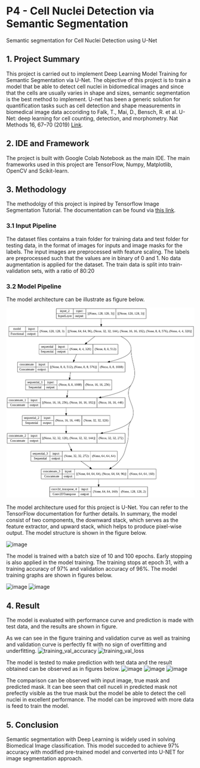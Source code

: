 # P4 - Cell Nuclei Detection via Semantic Segmentation
 Semantic segmentation for Cell Nuclei Detection using U-Net
## 1. Project Summary
This project is carried out to implement Deep Learning Model Training for Semantic Segmentation via U-Net. The objective of this project is to train a model that be able to detect cell nuclei in bidomedical images and since that the cells are usually varies in shape and sizes, semantic segmentation is the best method to implement. U-net has been a generic solution for quantification tasks such as cell detection and shape measurements in biomedical image data accoriding to Falk, T., Mai, D., Bensch, R. et al. U-Net: deep learning for cell counting, detection, and morphometry. Nat Methods 16, 67–70 (2019) [Link](https://pubmed.ncbi.nlm.nih.gov/30559429/).


## 2. IDE and Framework 
The project is built with Google Colab Notebook as the main IDE. The main frameworks used in this project are TensorFlow, Numpy, Matplotlib, OpenCV and Scikit-learn.

 
## 3. Methodology

The methodolgy of this project is inpired by Tensorflow Image Segmentation Tutorial. The documentation can be found via [this link](https://www.tensorflow.org/tutorials/images/segmentation).

 
### 3.1 Input Pipeline

The dataset files contains a train folder for training data and test folder for testing data, in the format of images for inputs and image masks for the labels. The input images are preprocessed with feature scaling. The labels are preprocessed such that the values are in binary of 0 and 1. No data augmentation is applied for the dataset. The train data is split into train-validation sets, with a ratio of 80:20


### 3.2 Model Pipeline 
The model architecture can be illustrate as figure below.
 
 ![image](/images/model_architecture.png)
 
The model architecture used for this project is U-Net. You can refer to the TensorFlow documentation for further details. In summary, the model consist of two components, the downward stack, which serves as the feature extractor, and upward stack, which helps to produce pixel-wise output. The model structure is shown in the figure below.

![image](https://user-images.githubusercontent.com/100177902/163769994-ff4fc536-5da8-47bd-a014-bf5f020e8421.png)

The model is trained with a batch size of 10 and 100 epochs. Early stopping is also applied in the model training. The training stops at epoch 31, with a training accuracy of 97% and validation accuracy of 96%. The model training graphs are shown in figures below.
 
![image](https://user-images.githubusercontent.com/100177902/163766128-2d221500-198b-4123-99f1-10c179a5f12c.png)
![image](https://user-images.githubusercontent.com/100177902/164142173-19edd2c5-d689-4709-9840-cdf3b444bc08.png)

## 4. Result 
The model is evaluated with performance curve and prediction is made with test data, and the results are shown in figure.

As we can see in the figure training and validation curve as well as training and validation curve is perfectly fit with no sign of overfitting and underfitting. 
![training_val_accuracy](https://user-images.githubusercontent.com/100177902/164142594-778a699d-e554-4504-a227-5598e191420a.png)
![training_val_loss](https://user-images.githubusercontent.com/100177902/164142688-b12a01e6-5e87-4fea-9200-789a3be73bca.png)

The model is tested to make prediction with test data and the result obtained can be observed as in figures below.
![image](https://user-images.githubusercontent.com/100177902/164142286-1432dec0-e429-45ef-ace7-67ab321da0e0.png)
![image](https://user-images.githubusercontent.com/100177902/164142349-133cc97e-a9dd-4626-b300-8e3120f838c2.png)
![image](https://user-images.githubusercontent.com/100177902/164142386-9cf0db56-4d6a-4635-8b6a-e7510b2dba35.png)

The comparison can be observed with input image, true mask and predicted mask. It can bee seen that cell nuceli in predicted mask not prefectly visible as the true mask but the model be able to detect the cell nuclei in excellent performance. The model can be improved with more data is feed to train the model.

## 5. Conclusion
Semantic segmentation with Deep Learning is widely used in solving Biomedical Image classification. This model succeded to achieve 97% accuracy with modified pre-trained model and converted into U-NET for image segmentation approach. 

